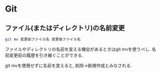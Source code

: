 # Git

## ファイル(またはディレクトリ)の名前変更

```bash
git mv 変更前ファイル名 変更後ファイル名
```

ファイルやディレクトリの名前を変える機会があるときはgit mvを使うべし. 名前変更前の履歴を引き継ぐことができる.

git mvを使用せずに名前を変えると, 削除->新規作成とみなされる.

